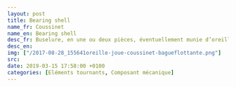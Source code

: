```yaml
---
layout: post
title: Bearing shell
name_fr: Coussinet
name_en: Bearing shell
desc_fr: Buselure, en une ou deux pièces, éventuellement munie d’oreilles ou joues, dans laquelle tourne le tourillon d’un arbre.
desc_en: 
img: ["/2017-08-28_155641oreille-joue-coussinet-bagueflottante.png"]
src: 
date: 2019-03-15 17:58:00 +0100
categories: [Eléments tournants, Composant mécanique]
---
```

